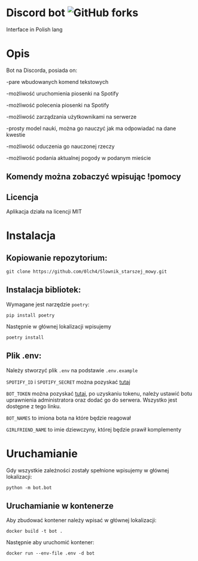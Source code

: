 # Discord bot ![GitHub forks](https://img.shields.io/badge/Version-1.2.0-red)

Interface in Polish lang

# Opis

Bot na Discorda, posiada on:

-pare wbudowanych komend tekstowych

-możliwość uruchomienia piosenki na Spotify

-możliwość polecenia piosenki na Spotify

-możliwość zarządzania użytkownikami na serwerze

-prosty model nauki, można go nauczyć jak ma odpowiadać na dane kwestie

-możliwość oduczenia go nauczonej rzeczy

-możliwość podania aktualnej pogody w podanym mieście


## Komendy można zobaczyć wpisując !pomocy

## Licencja

Aplikacja działa na licencji MIT

# Instalacja


## Kopiowanie repozytorium:

```
git clone https://github.com/0lch4/Slownik_starszej_mowy.git
```

## Instalacja bibliotek:

Wymagane jest narzędzie `poetry`:

```
pip install poetry
```

Następnie w głównej lokalizacji wpisujemy

```
poetry install
```

## Plik .env:

Należy stworzyć plik `.env` na podstawie `.env.example`

`SPOTIFY_ID` i `SPOTIFY_SECRET` można pozyskać [tutaj](https://developer.spotify.com/)

`BOT_TOKEN` można pozyskać [tutaj](https://discord.com/developers/applications), po uzyskaniu tokenu, należy ustawić botu uprawnienia administratora oraz dodać go do serwera. Wszystko jest dostępne z tego linku.

`BOT_NAMES` to imiona bota na które będzie reagował

`GIRLFRIEND_NAME` to imie dziewczyny, której będzie prawił komplementy

# Uruchamianie

Gdy wszystkie zależności zostały spełnione wpisujemy w głównej lokalizacji:

```
python -m bot.bot
```

## Uruchamianie w kontenerze

Aby zbudować kontener należy wpisać w głównej lokalizacji:

```
docker build -t bot .
```

Następnie aby uruchomić kontener:

```
docker run --env-file .env -d bot
```